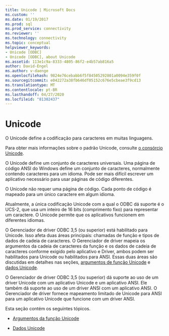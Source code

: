 ```yaml
---
title: Unicode | Microsoft Docs
ms.custom: ''
ms.date: 01/19/2017
ms.prod: sql
ms.prod_service: connectivity
ms.reviewer: ''
ms.technology: connectivity
ms.topic: conceptual
helpviewer_keywords:
- Unicode [ODBC]
- Unicode [ODBC], about Unicode
ms.assetid: 113e1c9a-8333-4805-86f2-e4b57ab816a5
author: David-Engel
ms.author: v-daenge
ms.openlocfilehash: 9824e76cebabb6f5f84505292801a0094e359f0f
ms.sourcegitcommit: e042272a38fb646df05152c676e5cbeae3f9cd13
ms.translationtype: MT
ms.contentlocale: pt-BR
ms.lasthandoff: 04/27/2020
ms.locfileid: "81302437"
---
```

# <a name="unicode"></a>Unicode
O Unicode define a codificação para caracteres em muitas linguagens.  
  
 Para obter mais informações sobre o padrão Unicode, consulte [o consórcio Unicode](https://www.unicode.org).  
  
 O Unicode define um conjunto de caracteres universais. Uma página de código ANSI do Windows define um conjunto de caracteres, normalmente contendo caracteres para um idioma. Pode ser mais difícil escrever um aplicativo necessário para usar páginas de código diferentes.  
  
 O Unicode não requer uma página de código. Cada ponto de código é mapeado para um único caractere em algum idioma.  
  
 Atualmente, a única codificação Unicode com a qual o ODBC dá suporte é o UCS-2, que usa um inteiro de 16 bits (comprimento fixo) para representar um caractere. O Unicode permite que os aplicativos funcionem em diferentes idiomas.  
  
 O Gerenciador de driver ODBC 3,5 (ou superior) está habilitado para Unicode. Isso afeta duas áreas principais: chamadas de função e tipos de dados de cadeia de caracteres. O Gerenciador de driver mapeia os argumentos da cadeia de caracteres da função e os dados de cadeia de caracteres conforme exigido pelo aplicativo e Driver, ambos podem ser habilitados para Unicode ou habilitados para ANSI. Essas duas áreas são discutidas em detalhes nas seções, [argumentos de função Unicode](../../../odbc/reference/develop-app/unicode-function-arguments.md) e [dados Unicode](../../../odbc/reference/develop-app/unicode-data.md).  
  
 O Gerenciador de driver ODBC 3,5 (ou superior) dá suporte ao uso de um driver Unicode com um aplicativo Unicode e um aplicativo ANSI. Ele também dá suporte ao uso de um driver ANSI com um aplicativo ANSI. O Gerenciador de driver fornece mapeamento limitado de Unicode para ANSI para um aplicativo Unicode que funcione com um driver ANSI.  
  
 Esta seção contém os seguintes tópicos.  
  
-   [Argumentos da função Unicode](../../../odbc/reference/develop-app/unicode-function-arguments.md)  
  
-   [Dados Unicode](../../../odbc/reference/develop-app/unicode-data.md)
